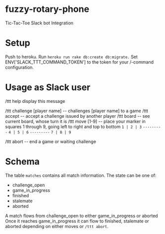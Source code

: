# fuzzy-rotary-phone
Tic-Tac-Toe Slack bot Integration

# Setup
Push to heroku.
Run `heroku run rake db:create db:migrate.`
Set ENV['SLACK_TTT_COMMAND_TOKEN'] to the token for your /-command
configuration.

# Usage as Slack user
/ttt help display this message

/ttt challenge [player name] -- challenges [player name] to a game
/ttt accept -- accept a challenge issued by another player
/ttt board -- see current board, whose turn it is
/ttt move [1-9] -- place your marker in squares 1 through 9, going
   left to right and top to bottom
   `1 | 2 | 3`
   `---------`
   `4 | 5 | 6`
   `---------`
   `7 | 8 | 9`

/ttt abort -- end a game or waiting challenge

# Schema
The table `matches` contains all match information. The state
can be one of:
- challenge_open
- game_in_progress
- finished
- stalemate
- aborted

A match flows from challenge_open to either game_in_progress or aborted
Once it reaches game_in_progress it can flow to finished, stalemate
or aborted depending on either moves or `/ttt abort`.
